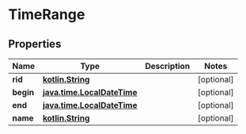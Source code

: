 # TimeRange

## Properties
Name | Type | Description | Notes
------------ | ------------- | ------------- | -------------
**rid** | [**kotlin.String**](.md) |  |  [optional]
**begin** | [**java.time.LocalDateTime**](java.time.LocalDateTime.md) |  |  [optional]
**end** | [**java.time.LocalDateTime**](java.time.LocalDateTime.md) |  |  [optional]
**name** | [**kotlin.String**](.md) |  |  [optional]
